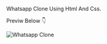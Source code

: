 Whatsapp Clone Using Html And Css. 

Previw Below 👇


![Whatsapp Clone](https://github.com/user-attachments/assets/df9c6609-6a44-486b-b165-ff60acb85d3a)
